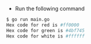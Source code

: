 - Run the following command

```bash
$ go run main.go
Hex code for red is #ff0000
Hex code for green is #4bf745
Hex code for white is #ffffff
```